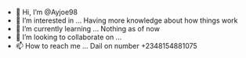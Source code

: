 - 👋 Hi, I’m @Ayjoe98
- 👀 I’m interested in ... Having more knowledge about how things work
- 🌱 I’m currently learning ... Nothing as of now 
- 💞️ I’m looking to collaborate on ...
- 📫 How to reach me ... Dail on number +2348154881075

<!---
Ayjoe98/Ayjoe98 is a ✨ special ✨ repository because its `README.md` (this file) appears on your GitHub profile.
You can click the Preview link to take a look at your changes.
--->
